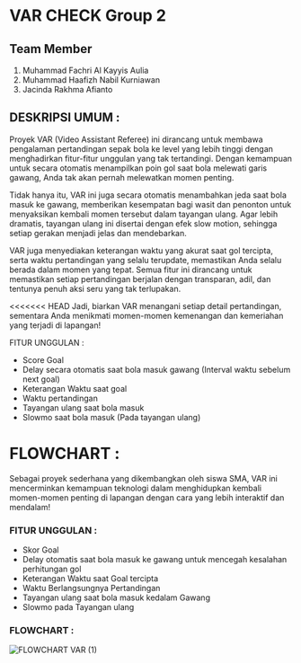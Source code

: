 # VAR CHECK Group 2 

## Team Member
1. Muhammad Fachri Al Kayyis Aulia
2. Muhammad Haafizh Nabil Kurniawan
3. Jacinda Rakhma Afianto

## DESKRIPSI UMUM : 

Proyek VAR (Video Assistant Referee) ini dirancang untuk membawa pengalaman pertandingan sepak bola ke level yang lebih tinggi dengan menghadirkan fitur-fitur unggulan yang tak tertandingi. Dengan kemampuan untuk secara otomatis menampilkan poin gol saat bola melewati garis gawang, Anda tak akan pernah melewatkan momen penting.

Tidak hanya itu, VAR ini juga secara otomatis menambahkan jeda saat bola masuk ke gawang, memberikan kesempatan bagi wasit dan penonton untuk menyaksikan kembali momen tersebut dalam tayangan ulang. Agar lebih dramatis, tayangan ulang ini disertai dengan efek slow motion, sehingga setiap gerakan menjadi jelas dan mendebarkan.

VAR juga menyediakan keterangan waktu yang akurat saat gol tercipta, serta waktu pertandingan yang selalu terupdate, memastikan Anda selalu berada dalam momen yang tepat. Semua fitur ini dirancang untuk memastikan setiap pertandingan berjalan dengan transparan, adil, dan tentunya penuh aksi seru yang tak terlupakan. 

<<<<<<< HEAD
Jadi, biarkan VAR menangani setiap detail pertandingan, sementara Anda menikmati momen-momen kemenangan dan kemeriahan yang terjadi di lapangan! 

FITUR UNGGULAN :
- Score Goal
- Delay secara otomatis saat bola masuk gawang (Interval waktu sebelum next goal)
- Keterangan Waktu saat goal 
- Waktu pertandingan 
- Tayangan ulang saat bola masuk
- Slowmo saat bola masuk (Pada tayangan ulang) 

FLOWCHART :
=======
Sebagai proyek sederhana yang dikembangkan oleh siswa SMA, VAR ini mencerminkan kemampuan teknologi dalam menghidupkan kembali momen-momen penting di lapangan dengan cara yang lebih interaktif dan mendalam!

### FITUR UNGGULAN :
- Skor Goal  
- Delay otomatis saat bola masuk ke gawang untuk mencegah kesalahan perhitungan gol
- Keterangan Waktu saat Goal tercipta
- Waktu Berlangsungnya Pertandingan 
- Tayangan ulang saat bola masuk kedalam Gawang
- Slowmo pada Tayangan ulang
  
### FLOWCHART :
![FLOWCHART VAR (1)](https://github.com/user-attachments/assets/66844b01-8131-4fdb-b505-168e9531320f)

